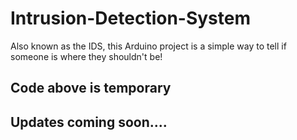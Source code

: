 # Intrusion-Detection-System
Also known as the IDS, this Arduino project is a simple way to tell if someone is where they shouldn't be!

## Code above is temporary

## Updates coming soon....

